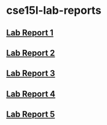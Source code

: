 # cse15l-lab-reports
## [Lab Report 1](https://kachunleung.github.io/cse15l-lab-reports/lab1)
## [Lab Report 2](https://kachunleung.github.io/cse15l-lab-reports/lab2)
## [Lab Report 3](https://kachunleung.github.io/cse15l-lab-reports/lab3)
## [Lab Report 4](https://kachunleung.github.io/cse15l-lab-reports/lab4)
## [Lab Report 5](https://kachunleung.github.io/cse15l-lab-reports/lab5)
